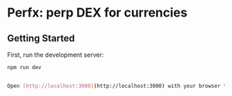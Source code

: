 # Perfx: perp DEX for currencies

## Getting Started

First, run the development server:

```bash
npm run dev


Open [http://localhost:3000](http://localhost:3000) with your browser to see the result.



